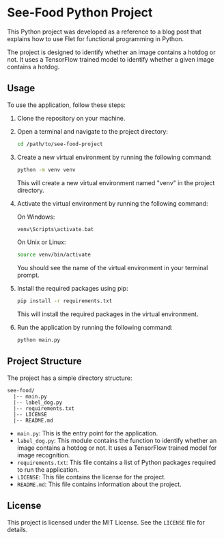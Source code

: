 # See-Food Python Project

This Python project was developed as a reference to a blog post that explains how to use Flet for functional programming in Python.

The project is designed to identify whether an image contains a hotdog or not. It uses a TensorFlow trained model to identify whether a given image contains a hotdog.

## Usage

To use the application, follow these steps:

1. Clone the repository on your machine.
2. Open a terminal and navigate to the project directory:

   ```sh
   cd /path/to/see-food-project
   ```

3. Create a new virtual environment by running the following command:

   ```sh
   python -m venv venv
   ```

   This will create a new virtual environment named "venv" in the project directory.

4. Activate the virtual environment by running the following command:

   On Windows:
   ```sh
   venv\Scripts\activate.bat
   ```

   On Unix or Linux:
   ```sh
   source venv/bin/activate
   ```

   You should see the name of the virtual environment in your terminal prompt.

5. Install the required packages using pip:

   ```sh
   pip install -r requirements.txt
   ```

   This will install the required packages in the virtual environment.

6. Run the application by running the following command:

   ```sh
   python main.py
   ```

## Project Structure

The project has a simple directory structure:

```
see-food/
  |-- main.py
  |-- label_dog.py
  |-- requirements.txt
  |-- LICENSE
  |-- README.md
```

- `main.py`: This is the entry point for the application.
- `label_dog.py`: This module contains the function to identify whether an image contains a hotdog or not. It uses a TensorFlow trained model for image recognition.
- `requirements.txt`: This file contains a list of Python packages required to run the application.
- `LICENSE`: This file contains the license for the project.
- `README.md`: This file contains information about the project.

## License

This project is licensed under the MIT License. See the `LICENSE` file for details.
